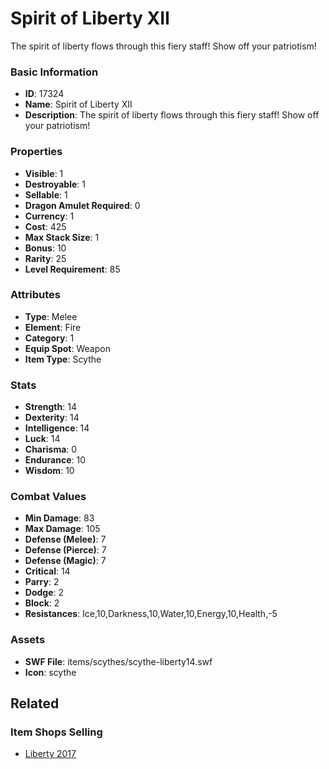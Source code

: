 # Spirit of Liberty XII

The spirit of liberty flows through this fiery staff! Show off your patriotism!

### Basic Information

- **ID**: 17324
- **Name**: Spirit of Liberty XII
- **Description**: The spirit of liberty flows through this fiery staff! Show off your patriotism!

### Properties

- **Visible**: 1
- **Destroyable**: 1
- **Sellable**: 1
- **Dragon Amulet Required**: 0
- **Currency**: 1
- **Cost**: 425
- **Max Stack Size**: 1
- **Bonus**: 10
- **Rarity**: 25
- **Level Requirement**: 85

### Attributes

- **Type**: Melee
- **Element**: Fire
- **Category**: 1
- **Equip Spot**: Weapon
- **Item Type**: Scythe

### Stats

- **Strength**: 14
- **Dexterity**: 14
- **Intelligence**: 14
- **Luck**: 14
- **Charisma**: 0
- **Endurance**: 10
- **Wisdom**: 10

### Combat Values

- **Min Damage**: 83
- **Max Damage**: 105
- **Defense (Melee)**: 7
- **Defense (Pierce)**: 7
- **Defense (Magic)**: 7
- **Critical**: 14
- **Parry**: 2
- **Dodge**: 2
- **Block**: 2
- **Resistances**: Ice,10,Darkness,10,Water,10,Energy,10,Health,-5

### Assets

- **SWF File**: items/scythes/scythe-liberty14.swf
- **Icon**: scythe

## Related

### Item Shops Selling

- [Liberty 2017](../item-shops/558-liberty-2017.md)

